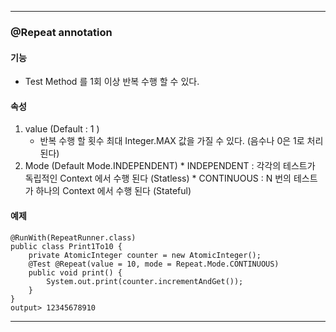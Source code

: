 
----

### @Repeat annotation
#### 기능   
* Test Method 를 1회 이상 반복 수행 할 수 있다.

#### 속성
   1. value (Default : 1 )
      * 반복 수행 할 횟수  최대 Integer.MAX 값을 가질 수 있다. (음수나 0은 1로 처리된다)
   1. Mode (Default Mode.INDEPENDENT)
     * INDEPENDENT : 각각의 테스트가 독립적인 Context 에서 수행 된다 (Statless)
     * CONTINUOUS : N 번의 테스트가 하나의 Context 에서 수행 된다 (Stateful)

#### 예제
```$xslt
@RunWith(RepeatRunner.class)
public class Print1To10 {
    private AtomicInteger counter = new AtomicInteger();
    @Test @Repeat(value = 10, mode = Repeat.Mode.CONTINUOUS)
    public void print() {
        System.out.print(counter.incrementAndGet());
    }
}
output> 12345678910
```

----

